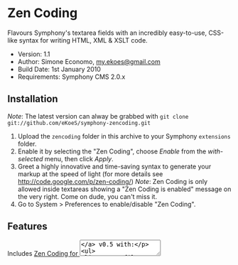 # Zen Coding

Flavours Symphony's textarea fields with an incredibly easy-to-use, CSS-like syntax for writing HTML, XML & XSLT code.

- Version: 1.1
- Author: Simone Economo, my.ekoes@gmail.com
- Build Date: 1st January 2010
- Requirements: Symphony CMS 2.0.x

## Installation

_Note_: The latest version can alway be grabbed with `git clone git://github.com/eKoeS/symphony-zencoding.git`

1. Upload the `zencoding` folder in this archive to your Symphony `extensions` folder.
2. Enable it by selecting the "Zen Coding", choose _Enable_ from the _with-selected_ menu, then click _Apply_.
3. Greet a highly innovative and time-saving syntax to generate your markup at the speed of light (for more details see <http://code.google.com/p/zen-coding/>)
   _Note_: Zen Coding is only allowed inside textareas showing a "Zen Coding is enabled" message on the very right. Come on dude, you can't miss it.
4. Go to System > Preferences to enable/disable "Zen Coding".

## Features

Includes [Zen Coding for <textarea>](http://zen-coding.ru/textarea/) v0.5 with:

* XSLT Profile enabled
* Tabs enabled (press `[Tab]` key to indent)
* Formatted line breaks enabled (auto-indentation of lines when hitting `[Enter]` key)

## Shortcuts

Meta+E
:  Expand Abbreviation

Meta+D
:  Balance Tag Outward

Shift+Meta+D
:  Balance Tag Inward

Shift+Meta+A
:  Wrap With Abbreviation

Ctrl+Alt+→
:  Next Edit Point

Ctrl+Alt+←
:  Previous Edit Point

Meta+L
:  Select Line

## Resources & Further readings

* [Zen Coding on Google Code](http://code.google.com/p/zen-coding/)
* [Zen HTML elements](http://code.google.com/p/zen-coding/wiki/ZenHTMLElementsEn)
* [Zen HTML selectors](http://code.google.com/p/zen-coding/wiki/ZenHTMLSelectorsEn)
* [«Zen Coding: A Speedy Way To Write HTML/CSS Code», on Smashing Magazine](http://www.smashingmagazine.com/2009/11/21/zen-coding-a-new-way-to-write-html-code/)

## Change log

### Version 1.1, 1st January 2010: 

- New settings in your preferences will let you choose which textarea fields you want Zen Coding enabled in.

### Version 1.0.0, 27th December 2009: 

- Initial release.
